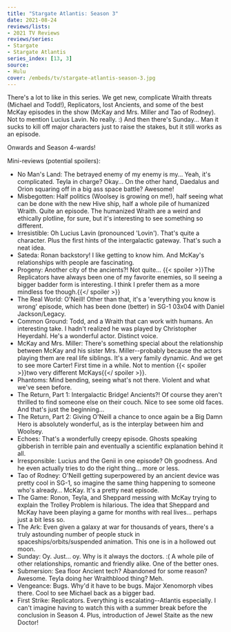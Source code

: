 ```yaml
---
title: "Stargate Atlantis: Season 3"
date: 2021-08-24
reviews/lists:
- 2021 TV Reviews
reviews/series:
- Stargate
- Stargate Atlantis
series_index: [13, 3]
source:
- Hulu
cover: /embeds/tv/stargate-atlantis-season-3.jpg
---
```

There's a lot to like in this series. We get new, complicate Wraith threats (Michael and Todd!), Replicators, lost Ancients, and some of the best McKay episodes in the show (McKay and Mrs. Miller and Tao of Rodney). Not to mention Lucius Lavin. No really. :) And then there's Sunday... Man it sucks to kill off major characters just to raise the stakes, but it still works as an episode. 

Onwards and Season 4-wards!

Mini-reviews (potential spoilers):

- No Man's Land: The betrayed enemy of my enemy is my… Yeah, it's complicated. Teyla in charge? Okay… On the other hand, Daedalus and Orion squaring off in a big ass space battle? Awesome!
- Misbegotten: Half politics (Woolsey is growing on me!), half seeing what can be done with the new Hive ship, half a whole pile of humanized Wraith. Quite an episode. The humanized Wraith are a weird and ethically plotline, for sure, but it's interesting to see something so different. 
- Irresistible: Oh Lucius Lavin (pronounced 'Lovin'). That's quite a character. Plus the first hints of the intergalactic gateway. That's such a neat idea. 
- Sateda: Ronan backstory! I like getting to know him. And McKay's relationships with people are fascinating. 
- Progeny: Another city of the ancients?! Not quite… {{< spoiler >}}The Replicators have always been one of my favorite enemies, so II seeing a bigger badder form is interesting. I think I prefer them as a more mindless foe though.{{</ spoiler >}}
- The Real World: O'Neill! Other than that, it's a 'everything you know is wrong' episode, which has been done (better) in SG-1 03x04 with Daniel Jackson/Legacy. 
- Common Ground: Todd, and a Wraith that can work with humans. An interesting take. I hadn't realized he was played by Christopher Heyerdahl. He's a wonderful actor. Distinct voice. 
- McKay and Mrs. Miller: There's something special about the relationship between McKay and his sister Mrs. Miller--probably because the actors playing them are real life siblings. It's a very family dynamic. And we get to see more Carter! First time in a while. Not to mention {{< spoiler >}}two very different McKays{{</ spoiler >}}.
- Phantoms: Mind bending, seeing what's not there. Violent and what we've seen before. 
- The Return, Part 1: Intergalactic Bridge! Ancients?! Of course they aren't thrilled to find someone else on their couch. Nice to see some old faces. And that's just the beginning…
- The Return, Part 2: Giving O'Neill a chance to once again be a Big Damn Hero is absolutely wonderful, as is the interplay between him and Woolsey. 
- Echoes: That's a wonderfully creepy episode. Ghosts speaking gibberish in terrible pain and eventually a scientific explanation behind it all. 
- Irresponsible: Lucius and the Genii in one episode? Oh goodness. And he even actually tries to do the right thing… more or less. 
- Tao of Rodney: O'Neill getting superpowered by an ancient device was pretty cool in SG-1, so imagine the same thing happening to someone who's already… McKay. It's a pretty neat episode. 
- The Game: Ronon, Teyla, and Sheppard messing with McKay trying to explain the Trolley Problem is hilarious. The idea that Sheppard and McKay have been playing a game for months with real lives... perhaps just a bit less so. 
- The Ark: Even given a galaxy at war for thousands of years, there's a truly astounding number of people stuck in spaceships/orbits/suspended animation. This one is in a hollowed out moon. 
- Sunday: Oy. Just... oy. Why is it always the doctors. :( A whole pile of other relationships, romantic and friendly alike. One of the better ones. 
- Submersion: Sea floor Ancient tech? Abandoned for some reason? Awesome. Teyla doing her Wraithblood thing? Meh. 
- Vengeance: Bugs. Why'd it have to be bugs. Major Xenomorph vibes there. Cool to see Michael back as a bigger bad. 
- First Strike: Replicators. Everything is escalating--Atlantis especially. I can't imagine having to watch this with a summer break before the conclusion in Season 4. Plus, introduction of Jewel Staite as the new Doctor!